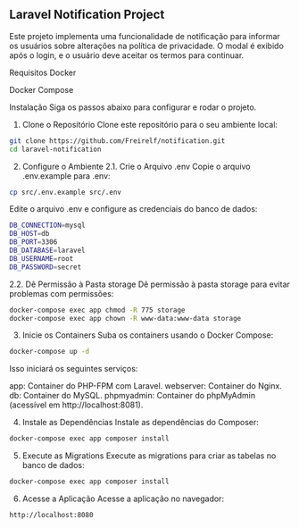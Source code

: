 ## Laravel Notification Project
Este projeto implementa uma funcionalidade de notificação para informar os usuários sobre alterações na política de privacidade. O modal é exibido após o login, e o usuário deve aceitar os termos para continuar.

Requisitos
Docker

Docker Compose

Instalação
Siga os passos abaixo para configurar e rodar o projeto.

1. Clone o Repositório
Clone este repositório para o seu ambiente local:
```sh
git clone https://github.com/Freirelf/notification.git
cd laravel-notification
```

2. Configure o Ambiente
2.1. Crie o Arquivo .env
Copie o arquivo .env.example para .env:
```sh
cp src/.env.example src/.env
```
Edite o arquivo .env e configure as credenciais do banco de dados:
```sh
DB_CONNECTION=mysql
DB_HOST=db
DB_PORT=3306
DB_DATABASE=laravel
DB_USERNAME=root
DB_PASSWORD=secret
```
2.2. Dê Permissão à Pasta storage
Dê permissão à pasta storage para evitar problemas com permissões:
```sh
docker-compose exec app chmod -R 775 storage
docker-compose exec app chown -R www-data:www-data storage
```

3. Inicie os Containers
Suba os containers usando o Docker Compose:
```sh
docker-compose up -d
```
Isso iniciará os seguintes serviços:

app: Container do PHP-FPM com Laravel.
webserver: Container do Nginx.
db: Container do MySQL.
phpmyadmin: Container do phpMyAdmin (acessível em http://localhost:8081).

4. Instale as Dependências
Instale as dependências do Composer:
```sh
docker-compose exec app composer install
```

5. Execute as Migrations
Execute as migrations para criar as tabelas no banco de dados:
```sh
docker-compose exec app composer install
```

6. Acesse a Aplicação
Acesse a aplicação no navegador:
```sh
http://localhost:8080
```